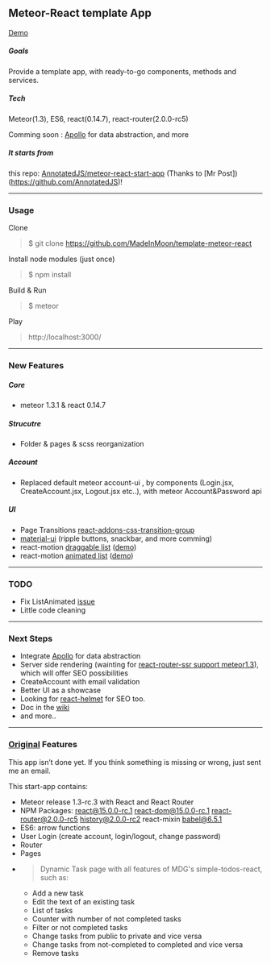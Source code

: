

## Meteor-React template App

[Demo](http://template-meteor-react.meteorapp.com/home)


##### Goals

Provide a template app, with ready-to-go components, methods and services. 


##### Tech

Meteor(1.3), ES6, react(0.14.7), react-router(2.0.0-rc5)

Comming soon : [Apollo](https://github.com/apollostack/apollo/blob/master/design/high-level-reactivity.md) for data abstraction, and more

##### It starts from

this repo: [AnnotatedJS/meteor-react-start-app](https://github.com/AnnotatedJS/meteor-react-start-app) (Thanks to [Mr Post])(https://github.com/AnnotatedJS)!




-------------------------


### Usage

Clone
> $ git clone https://github.com/MadeInMoon/template-meteor-react

Install node modules (just once)
> $ npm install 

Build & Run
> $ meteor

Play
> http://localhost:3000/

-------------------------


### New Features

##### Core

* meteor 1.3.1 & react 0.14.7

##### Strucutre

* Folder & pages & scss reorganization

##### Account

* Replaced default meteor account-ui , by components (Login.jsx, CreateAccount.jsx, Logout.jsx etc..), with meteor Account&Password api

##### UI

* Page Transitions [react-addons-css-transition-group](https://libraries.io/npm/react-addons-css-transition-group/0.15.0-alpha.1)
* [material-ui](http://www.material-ui.com/#/components/) (ripple buttons, snackbar, and more comming)
* react-motion [draggable list](https://github.com/chenglou/react-motion/tree/0627243316c564f6c2f480bf615b82135f649a0a/demos/demo8) ([demo](https://cdn.rawgit.com/chenglou/react-motion/043231a84e420ba1cc7f5b0ceb1753a6406d38f1/demos/demo8/index.html))
* react-motion   [animated list](https://github.com/chenglou/react-motion/tree/0627243316c564f6c2f480bf615b82135f649a0a/demos/demo8) ([demo](https://cdn.rawgit.com/chenglou/react-motion/043231a84e420ba1cc7f5b0ceb1753a6406d38f1/demos/demo3/index.html)) 

-------------------------

### TODO

* Fix ListAnimated [issue](https://github.com/chenglou/react-motion/issues/319) 
* Little code cleaning

-------------------------


### Next Steps

* Integrate [Apollo](https://github.com/apollostack/apollo/blob/master/design/high-level-reactivity.md) for data abstraction
* Server side rendering (wainting for [react-router-ssr support meteor1.3](https://github.com/thereactivestack/meteor-react-router-ssr/issues/45)), which will offer SEO possibilities
* CreateAccount with email validation
* Better UI as a showcase
* Looking for [react-helmet](https://github.com/nfl/react-helmet) for SEO too.
* Doc in the [wiki](https://github.com/MadeInMoon/template-meteor-react/wiki)
* and more..


-------------------------


### [Original](https://github.com/AnnotatedJS/meteor-react-start-app) Features

This app isn’t done yet. If you think something is missing or wrong, just sent me an email.

This start-app contains:
* Meteor release 1.3-rc.3 with React and React Router
* NPM Packages: react@15.0.0-rc.1 react-dom@15.0.0-rc.1 react-router@2.0.0-rc5 history@2.0.0-rc2  react-mixin babel@6.5.1
* ES6: arrow functions
* User Login (create account, login/logout, change password)
* Router
* Pages
* >Dynamic Task page with all features of MDG's simple-todos-react, such as:
  * Add a new task
  * Edit the text of an existing task
  * List of tasks
  * Counter with number of not completed tasks
  * Filter or not completed tasks
  * Change tasks from public to private and vice versa
  * Change tasks from not-completed to completed and vice versa
  * Remove tasks
